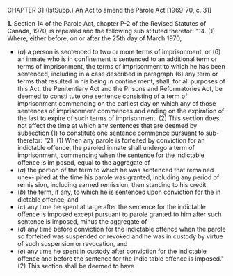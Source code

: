 CHAPTER 31 (IstSupp.)
An Act to amend the Parole Act
[1969-70, c. 31]

**1.** Section 14 of the Parole Act, chapter
P-2 of the Revised Statutes of Canada,
1970, is repealed and the following sub
stituted therefor:
"14. (1) Where, either before, on or
after the 25th day of March 1970,
  * (_a_) a person is sentenced to two or
more terms of imprisonment, or
(6) an inmate who is in confinement is
sentenced to an additional term or
terms of imprisonment,
the terms of imprisonment to which he
has been sentenced, including in a case
described in paragraph (6) any term or
terms that resulted in his being in confine
ment, shall, for all purposes of this Act,
the Penitentiary Act and the Prisons and
Reformatories Act, be deemed to consti
tute one sentence consisting of a term of
imprisonment commencing on the earliest
day on which any of those sentences of
imprisonment commences and ending on
the expiration of the last to expire of
such terms of imprisonment.
(2) This section does not affect the
time at which any sentences that are
deemed by subsection (1) to constitute
one sentence commence pursuant to sub-
therefor:
"21. (1) When any parole is forfeited
by conviction for an indictable offence,
the paroled inmate shall undergo a term
of imprisonment, commencing when the
sentence for the indictable offence is im
posed, equal to the aggregate of
  * (_a_) the portion of the term to which
he was sentenced that remained unex-
pired at the time his parole was
granted, including any period of remis
sion, including earned remission, then
standing to his credit,
  * (_b_) the term, if any, to which he is
sentenced upon conviction for the in
dictable offence, and
  * (_c_) any time he spent at large after the
sentence for the indictable offence is
imposed except pursuant to parole
granted to him after such sentence is
imposed,
minus the aggregate of
  * (_d_) any time before conviction for the
indictable offence when the parole so
forfeited was suspended or revoked and
he was in custody by virtue of such
suspension or revocation, and
  * (_e_) any time he spent in custody after
conviction for the indictable offence
and before the sentence for the indic
table offence is imposed."
(2) This section shall be deemed to have
